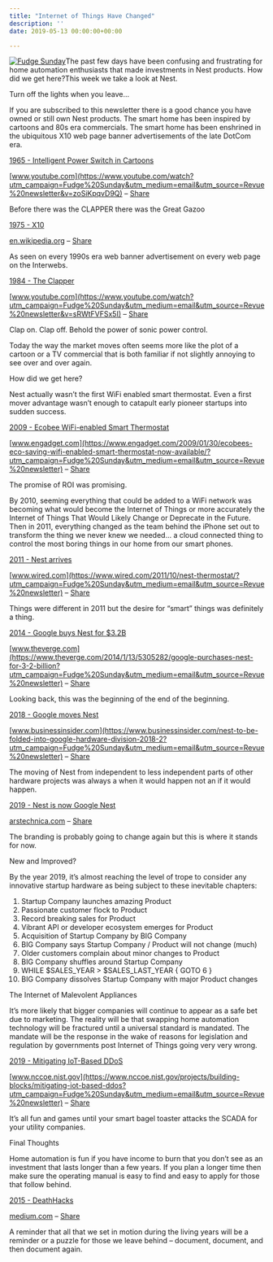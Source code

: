 ```yaml
---
title: "Internet of Things Have Changed"
description: ''
date: 2019-05-13 00:00:00+00:00

---
```


[![Fudge Sunday](https://substack.com/static/b418d00d086df167c47c3e481ad92aaa/f058b/fudgesunday.png "Fudge Sunday")](https://substackcdn.com/image/fetch/f_auto,q_auto:good,fl_progressive:steep/https%3A%2F%2Fsubstack.com%2Fstatic%2Fb418d00d086df167c47c3e481ad92aaa%2Ff058b%2Ffudgesunday.png)The past few days have been confusing and frustrating for home automation enthusiasts that made investments in Nest products. How did we get here?This week we take a look at Nest.


Turn off the lights when you leave…

If you are subscribed to this newsletter there is a good chance you have owned or still own Nest products. The smart home has been inspired by cartoons and 80s era commercials. The smart home has been enshrined in the ubiquitous X10 web page banner advertisements of the late DotCom era.

[1965 - Intelligent Power Switch in Cartoons](https://www.youtube.com/watch?utm_campaign=Fudge%20Sunday&utm_medium=email&utm_source=Revue%20newsletter&v=zoSiKpqvD9Q)

[www.youtube.com](https://www.youtube.com/watch?utm_campaign=Fudge%20Sunday&utm_medium=email&utm_source=Revue%20newsletter&v=zoSiKpqvD9Q) – [Share](http://rev.vu/M2xP5R?utm_campaign=Issue&utm_content=share&utm_medium=email&utm_source=Fudge+Sunday)

Before there was the CLAPPER there was the Great Gazoo

[1975 - X10](https://en.wikipedia.org/wiki/X10_(industry_standard)?utm_campaign=Fudge%20Sunday&utm_medium=email&utm_source=Revue%20newsletter)

[en.wikipedia.org](https://en.wikipedia.org/wiki/X10_(industry_standard)?utm_campaign=Fudge%20Sunday&utm_medium=email&utm_source=Revue%20newsletter) – [Share](http://rev.vu/XG9m8E?utm_campaign=Issue&utm_content=share&utm_medium=email&utm_source=Fudge+Sunday)

As seen on every 1990s era web banner advertisement on every web page on the Interwebs.

[1984 - The Clapper](https://www.youtube.com/watch?utm_campaign=Fudge%20Sunday&utm_medium=email&utm_source=Revue%20newsletter&v=sRWtFVFSx5I)

[www.youtube.com](https://www.youtube.com/watch?utm_campaign=Fudge%20Sunday&utm_medium=email&utm_source=Revue%20newsletter&v=sRWtFVFSx5I) – [Share](http://rev.vu/vQDrkV?utm_campaign=Issue&utm_content=share&utm_medium=email&utm_source=Fudge+Sunday)

Clap on. Clap off. Behold the power of sonic power control.

Today the way the market moves often seems more like the plot of a cartoon or a TV commercial that is both familiar if not slightly annoying to see over and over again.

How did we get here?

Nest actually wasn’t the first WiFi enabled smart thermostat. Even a first mover advantage wasn’t enough to catapult early pioneer startups into sudden success.

[2009 - Ecobee WiFi-enabled Smart Thermostat](https://www.engadget.com/2009/01/30/ecobees-eco-saving-wifi-enabled-smart-thermostat-now-available/?utm_campaign=Fudge%20Sunday&utm_medium=email&utm_source=Revue%20newsletter)

[www.engadget.com](https://www.engadget.com/2009/01/30/ecobees-eco-saving-wifi-enabled-smart-thermostat-now-available/?utm_campaign=Fudge%20Sunday&utm_medium=email&utm_source=Revue%20newsletter) – [Share](http://rev.vu/Yl9k3B?utm_campaign=Issue&utm_content=share&utm_medium=email&utm_source=Fudge+Sunday)

The promise of ROI was promising.

By 2010, seeming everything that could be added to a WiFi network was becoming what would become the Internet of Things or more accurately the Internet of Things That Would Likely Change or Deprecate in the Future. Then in 2011, everything changed as the team behind the iPhone set out to transform the thing we never knew we needed… a cloud connected thing to control the most boring things in our home from our smart phones.

[2011 - Nest arrives](https://www.wired.com/2011/10/nest-thermostat/?utm_campaign=Fudge%20Sunday&utm_medium=email&utm_source=Revue%20newsletter)

[www.wired.com](https://www.wired.com/2011/10/nest-thermostat/?utm_campaign=Fudge%20Sunday&utm_medium=email&utm_source=Revue%20newsletter) – [Share](http://rev.vu/69PKd2?utm_campaign=Issue&utm_content=share&utm_medium=email&utm_source=Fudge+Sunday)

Things were different in 2011 but the desire for “smart” things was definitely a thing.

[2014 - Google buys Nest for $3.2B](https://www.theverge.com/2014/1/13/5305282/google-purchases-nest-for-3-2-billion?utm_campaign=Fudge%20Sunday&utm_medium=email&utm_source=Revue%20newsletter)

[www.theverge.com](https://www.theverge.com/2014/1/13/5305282/google-purchases-nest-for-3-2-billion?utm_campaign=Fudge%20Sunday&utm_medium=email&utm_source=Revue%20newsletter) – [Share](http://rev.vu/P9xvX8?utm_campaign=Issue&utm_content=share&utm_medium=email&utm_source=Fudge+Sunday)

Looking back, this was the beginning of the end of the beginning.

[2018 - Google moves Nest](https://www.businessinsider.com/nest-to-be-folded-into-google-hardware-division-2018-2?utm_campaign=Fudge%20Sunday&utm_medium=email&utm_source=Revue%20newsletter)

[www.businessinsider.com](https://www.businessinsider.com/nest-to-be-folded-into-google-hardware-division-2018-2?utm_campaign=Fudge%20Sunday&utm_medium=email&utm_source=Revue%20newsletter) – [Share](http://rev.vu/GlqVGl?utm_campaign=Issue&utm_content=share&utm_medium=email&utm_source=Fudge+Sunday)

The moving of Nest from independent to less independent parts of other hardware projects was always a when it would happen not an if it would happen.

[2019 - Nest is now Google Nest](https://arstechnica.com/gadgets/2019/05/nest-the-company-died-at-google-io-2019/?utm_campaign=Fudge%20Sunday&utm_medium=email&utm_source=Revue%20newsletter)

[arstechnica.com](https://arstechnica.com/gadgets/2019/05/nest-the-company-died-at-google-io-2019/?utm_campaign=Fudge%20Sunday&utm_medium=email&utm_source=Revue%20newsletter) – [Share](http://rev.vu/3BY7m9?utm_campaign=Issue&utm_content=share&utm_medium=email&utm_source=Fudge+Sunday)

The branding is probably going to change again but this is where it stands for now.

New and Improved?

By the year 2019, it’s almost reaching the level of trope to consider any innovative startup hardware as being subject to these inevitable chapters:

1. Startup Company launches amazing Product
2. Passionate customer flock to Product
3. Record breaking sales for Product
4. Vibrant API or developer ecosystem emerges for Product
5. Acquisition of Startup Company by BIG Company
6. BIG Company says Startup Company / Product will not change (much)
7. Older customers complain about minor changes to Product
8. BIG Company shuffles around Startup Company
9. WHILE $SALES\_YEAR > $SALES\_LAST\_YEAR { GOTO 6 }
10. BIG Company dissolves Startup Company with major Product changes

The Internet of Malevolent Appliances

It’s more likely that bigger companies will continue to appear as a safe bet due to marketing. The reality will be that swapping home automation technology will be fractured until a universal standard is mandated. The mandate will be the response in the wake of reasons for legislation and regulation by governments post Internet of Things going very very wrong.

[2019 - Mitigating IoT-Based DDoS](https://www.nccoe.nist.gov/projects/building-blocks/mitigating-iot-based-ddos?utm_campaign=Fudge%20Sunday&utm_medium=email&utm_source=Revue%20newsletter)

[www.nccoe.nist.gov](https://www.nccoe.nist.gov/projects/building-blocks/mitigating-iot-based-ddos?utm_campaign=Fudge%20Sunday&utm_medium=email&utm_source=Revue%20newsletter) – [Share](http://rev.vu/8qMk35?utm_campaign=Issue&utm_content=share&utm_medium=email&utm_source=Fudge+Sunday)

It’s all fun and games until your smart bagel toaster attacks the SCADA for your utility companies.

Final Thoughts

Home automation is fun if you have income to burn that you don’t see as an investment that lasts longer than a few years. If you plan a longer time then make sure the operating manual is easy to find and easy to apply for those that follow behind.

[2015 - DeathHacks](https://medium.com/message/deathhacks-b767903b7c15?utm_campaign=Fudge%20Sunday&utm_medium=email&utm_source=Revue%20newsletter)

[medium.com](https://medium.com/message/deathhacks-b767903b7c15?utm_campaign=Fudge%20Sunday&utm_medium=email&utm_source=Revue%20newsletter) – [Share](http://rev.vu/aebd95?utm_campaign=Issue&utm_content=share&utm_medium=email&utm_source=Fudge+Sunday)

A reminder that all that we set in motion during the living years will be a reminder or a puzzle for those we leave behind – document, document, and then document again.

